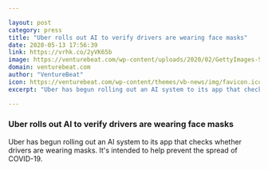 ```yaml
---

layout: post
category: press
title: "Uber rolls out AI to verify drivers are wearing face masks"
date: 2020-05-13 17:56:39
link: https://vrhk.co/2yVK65b
image: https://venturebeat.com/wp-content/uploads/2020/02/GettyImages-509147578-e1584462768628.jpg?w=1200&strip=all
domain: venturebeat.com
author: "VentureBeat"
icon: https://venturebeat.com/wp-content/themes/vb-news/img/favicon.ico
excerpt: "Uber has begun rolling out an AI system to its app that checks whether drivers are wearing masks. It's intended to help prevent the spread of COVID-19."

---
```


### Uber rolls out AI to verify drivers are wearing face masks

Uber has begun rolling out an AI system to its app that checks whether drivers are wearing masks. It's intended to help prevent the spread of COVID-19.